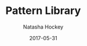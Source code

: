 ---
date: 2017-05-31
title: Pattern Library
author: Natasha Hockey
link: https://blog.prototypr.io/pattern-libraries-5d627c5c65b4
description: Whilst the initial period of designing and developing a pattern library  take a while, the benefits that follow will save time and improve the code base.
tags:
- patterns
- process

# ================================
# ARTICLE TAGS AVAILABLE
# ================================
# - animation
# - code
# - contribution
# - design-tokens
# - figma
# - leadership
# - patterns
# - process
# - sketch
# ================================
---
